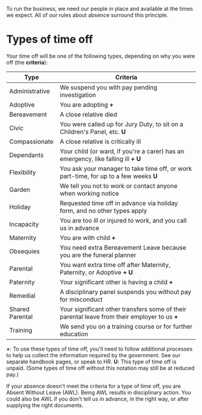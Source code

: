 To run the business, we need our people in place and available at the times we expect. All of our rules about absence surround this principle.

# Types of time off

Your time off will be one of the following types, depending on why you were off (the **criteria**):

| Type | Criteria |
| --- | --- |
| Administrative | We suspend you with pay pending investigation |
| Adoptive | You are adopting **+** |
| Bereavement | A close relative died |
| Civic | You were called up for Jury Duty, to sit on a Children's Panel, etc. **U** |
| Compassionate | A close relative is critically ill |
| Dependants | Your child (or ward, if you're a carer) has an emergency, like falling ill **+** **U** |
| Flexibility | You ask your manager to take time off, or work part-time, for up to a few weeks **U** |
| Garden | We tell you not to work or contact anyone when working notice |
| Holiday | Requested time off in advance via holiday form, and no other types apply |
| Incapacity | You are too ill or injured to work, and you call us in advance |
| Maternity | You are with child **+** |
| Obsequies | You need extra Bereavement Leave because you are the funeral planner |
| Parental | You want extra time off after Maternity, Paternity, or Adoptive **+** **U** |
| Paternity | Your significant other is having a child **+** |
| Remedial | A disciplinary panel suspends you without pay for misconduct |
| Shared Parental | Your significant other transfers some of their parental leave from their employer to us **+** |
| Training | We send you on a training course or for further education |

**+**: To use these types of time off, you'll need to follow additional processes to help us collect the information required by the government. See our separate handbook pages, or speak to HR.
**U**: This type of time off is unpaid. (Some types of time off without this notation may still be at reduced pay.)

If your absence doesn't meet the criteria for a type of time off, you are Absent Without Leave (AWL). Being AWL results in disciplinary action. You could also be AWL if you don't tell us in advance, in the right way, or after supplying the right documents.
